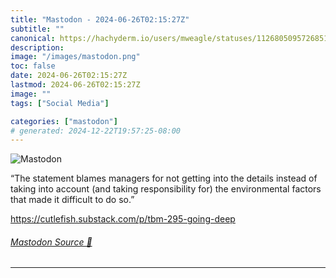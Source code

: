 ```yaml
---
title: "Mastodon - 2024-06-26T02:15:27Z"
subtitle: ""
canonical: https://hachyderm.io/users/mweagle/statuses/112680509572685117
description:
image: "/images/mastodon.png"
toc: false
date: 2024-06-26T02:15:27Z
lastmod: 2024-06-26T02:15:27Z
image: ""
tags: ["Social Media"]

categories: ["mastodon"]
# generated: 2024-12-22T19:57:25-08:00
---
```

![Mastodon](/images/mastodon.png)

<p>“The statement blames managers for not getting into the details instead of taking into account (and taking responsibility for) the environmental factors that made it difficult to do so.”</p><p><a href="https://cutlefish.substack.com/p/tbm-295-going-deep" target="_blank" rel="nofollow noopener noreferrer" translate="no"><span class="invisible">https://</span><span class="ellipsis">cutlefish.substack.com/p/tbm-2</span><span class="invisible">95-going-deep</span></a></p>


###### [Mastodon Source 🐘](https://hachyderm.io/@mweagle/112680509572685117)

___
